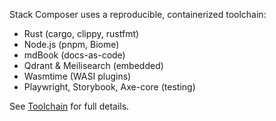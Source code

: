 <!-- Toolchain snippet for reuse across docs -->

Stack Composer uses a reproducible, containerized toolchain:

- Rust (cargo, clippy, rustfmt)
- Node.js (pnpm, Biome)
- mdBook (docs-as-code)
- Qdrant & Meilisearch (embedded)
- Wasmtime (WASI plugins)
- Playwright, Storybook, Axe-core (testing)

See [Toolchain](../src/toolchain.md) for full details.
